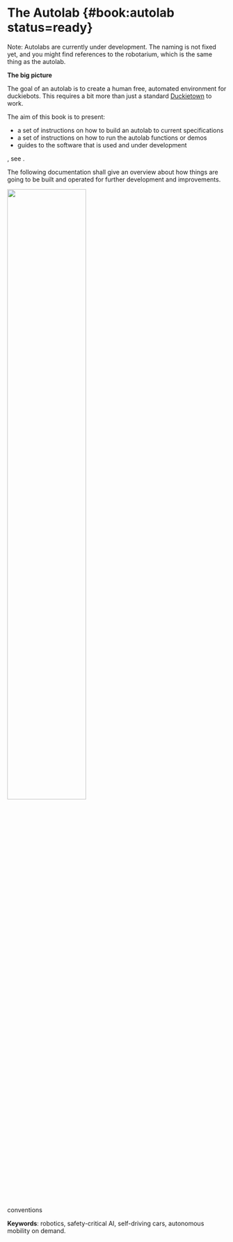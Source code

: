 # The Autolab {#book:autolab status=ready}

Note: Autolabs are currently under development. The naming is not fixed yet, and you might find references to the robotarium, which is the same thing as the autolab.

**The big picture**

The goal of an autolab is to create a human free, automated environment for duckiebots. This requires a bit more than just a standard [Duckietown](+duckietowns#dt-ops-preliminaries) to work.

The aim of this book is to present:

- a set of instructions on how to build an autolab to current specifications
- a set of instructions on how to run the autolab functions or demos
- guides to the software that is used and under development

, see [](#fig:Autolab).

The following documentation shall give an overview about how things are going to be built and operated for further development and improvements.

<div figure-id="fig:Autolab">
<img src="images/autolab.png" style="width: 60%"/>
<figcaption>
conventions
</figcaption>
</div>


**Keywords**: robotics, safety-critical AI, self-driving cars, autonomous mobility on demand.
